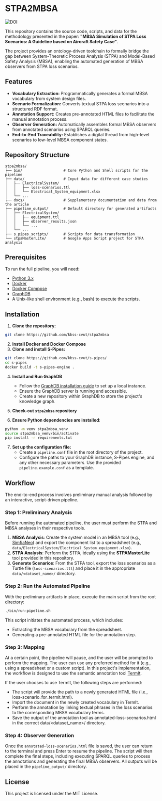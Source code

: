 # STPA2MBSA
[![DOI](https://zenodo.org/badge/DOI/10.5281/zenodo.15729580.svg)](https://doi.org/10.5281/zenodo.15729580)

This repository contains the source code, scripts, and data for the methodology presented in the paper: **"MBSA Simulation of STPA Loss Scenarios: A Guideline based on Aircraft Safety Case"**.
  
The project provides an ontology-driven toolchain to formally bridge the gap between System-Theoretic Process Analysis (STPA) and Model-Based Safety Analysis (MBSA), enabling the automated generation of MBSA observers from STPA loss scenarios.  

## Features
  

- **Vocabulary Extraction:** Programmatically generates a formal MBSA vocabulary from system design files.    
- **Scenario Formalization:** Converts textual STPA loss scenarios into a structured RDF format.    
- **Annotation Support:** Creates pre-annotated HTML files to facilitate the manual annotation process.    
- **Observer Generation:** Automatically assembles formal MBSA observers from annotated scenarios using SPARQL queries.    
- **End-to-End Traceability:** Establishes a digital thread from high-level scenarios to low-level MBSA component states.

## Repository Structure  
  

    stpa2mbsa/  
    ├── bin/                   # Core Python and Shell scripts for the pipeline  
    ├── data/                  # Input data for different case studies  
    │   ├── ElectricalSystem/  
    │   │   ├── loss-scenarios.ttl  
    │   │   └── Electrical_System_equipment.xlsx
    │   └── ...  
    ├── docs/                  # Supplementary documentation and data from the article  
    ├── pipeline_output/       # Default directory for generated artifacts  
    │   ├── ElectricalSystem/  
    │   │   ├── equipment.ttl  
    │   │   ├── observer_results.json  
    │   │   └── ...  
    │   └── ...  
    ├── s_pipes_scripts/       # Scripts for data transformation  
    └── stpaMasterLite/        # Google Apps Script project for STPA analysis  

  
## Prerequisites  
  
To run the full pipeline, you will need:  

- [Python 3.x](https://www.python.org/downloads/)
- [Docker](https://www.docker.com/)
- [Docker Compose](https://docs.docker.com/compose/)
- [GraphDB](https://www.ontotext.com/products/graphdb/)
- A Unix-like shell environment (e.g., bash) to execute the scripts.  
    
## Installation 

 
  
 

1. **Clone the repository:**
```bash
git clone https://github.com/kbss-cvut/stpa2mbsa 
```
2. **Install Docker and Docker Compose**
3. **Clone and install S-Pipes:**
```bash
git clone https://github.com/kbss-cvut/s-pipes/
cd s-pipes
docker build -t s-pipes-engine .
```
4. **Install and Run GraphDB**
   - Follow the [GraphDB installation guide](https://www.ontotext.com/products/graphdb/installation/) to set up a local instance.
   - Ensure the GraphDB server is running and accessible.
   - Create a new repository within GraphDB to store the project's knowledge graph.

5. **Check-out `stpa2mbsa` repository**
6. **Ensure Python dependencies are installed:**
```bash 
python -m venv stpa2mbsa_venv
source stpa2mbsa_venv/bin/activate
pip install -r requirements.txt
```
7. **Set up the configuration file:**
   - Create a `pipeline.conf` file in the root directory of the project.
   - Configure the paths to your GraphDB instance, S-Pipes engine, and any other necessary parameters. Use the provided `pipeline.example.conf` as a template.
  
## Workflow
The end-to-end process involves preliminary manual analysis followed by an interactive, script-driven pipeline.

### Step 1: Preliminary Analysis
Before running the automated pipeline, the user must perform the STPA and MBSA analyses in their respective tools.
1.  **MBSA Analysis**: Create the system model in an MBSA tool (e.g., [SimfiaNeo](https://www.protect.airbus.com/safety/simfianeo/)) and export the component list to a spreadsheet (e.g., `data/ElectricalSystem/Electrical_System_equipment.xlsx`).
2.  **STPA Analysis**: Perform the STPA, ideally using the **STPAMasterLite** tool provided in this repository.
3.  **Generate Scenarios**: From the STPA tool, export the loss scenarios as a Turtle file (`loss-scenarios.ttl`) and place it in the appropriate `data/<dataset_name>/` directory.

### Step 2: Run the Automated Pipeline

With the preliminary artifacts in place, execute the main script from the root directory:

```bash
./bin/run-pipeline.sh
```
This script initiates the automated process, which includes:
- Extracting the MBSA vocabulary from the spreadsheet.
- Generating a pre-annotated HTML file for the annotation step.

### Step 3: Mapping
At a certain point, the pipeline will pause, and the user will be prompted to perform the mapping. The user can use any preferred method for it (e.g., using a spreadsheet or a custom script). In this project's implementation, the workflow is designed to use the semantic annotation tool [TermIt](https://github.com/kbss-cvut/termit).

If the user chooses to use TermIt, the following steps are performed:

- The script will provide the path to a newly generated HTML file (i.e., loss-scenario_for_termit.html).
- Import the document in the newly created vocabulary in TermIt.
- Perform the annotation by linking textual phrases in the loss scenarios to the corresponding MBSA vocabulary terms.
- Save the output of the annotation tool as annotated-loss-scenarios.html in the correct data/<dataset_name>/ directory.

### Step 4: Observer Generation
Once the `annotated-loss-scenarios.html` file is saved, the user can return to the terminal and press Enter to resume the pipeline. The script will then complete the final steps, including executing SPARQL queries to process the annotations and generating the final MBSA observers. All outputs will be placed in the `pipeline_output/` directory.
## License  

This project is licensed under the MIT License.
